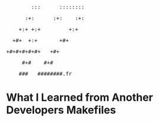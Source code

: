 <pre>        :::      ::::::::    </pre>
<pre>      :+:      :+:    :+:    </pre>
<pre>    +:+ +:+         +:+      </pre>
<pre>  +#+  +:+       +#+         </pre>
<pre>+#+#+#+#+#+   +#+            </pre>
<pre>     #+#    #+#              </pre>
<pre>    ###   ########.fr        </pre>


# What I Learned from Another Developers Makefiles

      
